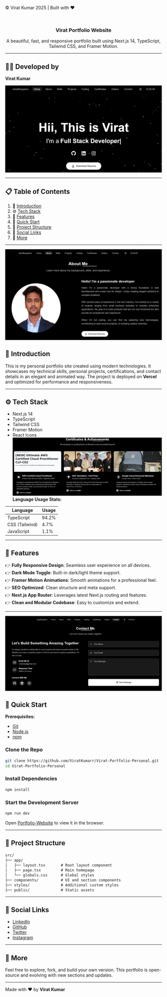 <p align="left">
  © Virat Kumar 2025 | Built with ❤️
</p>

<div align="center">
  <br />
  <h3 align="center">Virat Portfolio Website</h3>
  <div align="center">
    A beautiful, fast, and responsive portfolio built using Next.js 14, TypeScript, Tailwind CSS, and Framer Motion.
  </div>
</div>

---

## 👨‍💻 Developed by  
**Virat Kumar**

![Screenshot](https://github.com/ViratKumarr/Virat-Portfolio-Personal/blob/4a3756b782c6c0c9498ada24edb0d97704a5b445/Screenshot%202025-07-02%20122451.png)

---

## 📋 <a name="table">Table of Contents</a>

1. 🤖 [Introduction](#introduction)
2. ⚙️ [Tech Stack](#tech-stack)
3. 🔋 [Features](#features)
4. 🤸 [Quick Start](#quick-start)
5. 🧠 [Project Structure](#project-structure)
6. 🔗 [Social Links](#social-links)
7. 🚀 [More](#more)

---
![Screenshot](https://github.com/ViratKumarr/Virat-Portfolio-Personal/blob/10f2f3c7b96d26fb1b7f4a8e46434f16ad515769/Screenshot%202025-07-02%20122510.png)
## <a name="introduction">🤖 Introduction</a>

This is my personal portfolio site created using modern technologies. It showcases my technical skills, personal projects, certifications, and contact details in an elegant and animated way. The project is deployed on **Vercel** and optimized for performance and responsiveness.

---

## <a name="tech-stack">⚙️ Tech Stack</a>

- Next.js 14
- TypeScript
- Tailwind CSS
- Framer Motion
- React Icons
![Screenshot](https://github.com/ViratKumarr/Virat-Portfolio-Personal/blob/10f2f3c7b96d26fb1b7f4a8e46434f16ad515769/Screenshot%202025-07-02%20122543.png)
**Language Usage Stats:**

| Language     | Usage  |
|--------------|--------|
| TypeScript   | 94.2%  |
| CSS (Tailwind)| 4.7%  |
| JavaScript   | 1.1%   |

---

## <a name="features">🔋 Features</a>

👉 **Fully Responsive Design**: Seamless user experience on all devices.  
👉 **Dark Mode Toggle**: Built-in dark/light theme support.  
👉 **Framer Motion Animations**: Smooth animations for a professional feel.  
👉 **SEO Optimized**: Clean structure and meta support.  
👉 **Next.js App Router**: Leverages latest Next.js routing and features.  
👉 **Clean and Modular Codebase**: Easy to customize and extend.

---
![Screenshot](https://github.com/ViratKumarr/Virat-Portfolio-Personal/blob/10f2f3c7b96d26fb1b7f4a8e46434f16ad515769/Screenshot%202025-07-02%20122559.png)
## <a name="quick-start">🤸 Quick Start</a>

**Prerequisites:**
- [Git](https://git-scm.com/)
- [Node.js](https://nodejs.org/)
- [npm](https://www.npmjs.com/)



### Clone the Repo
```bash
git clone https://github.com/ViratKumarr/Virat-Portfolio-Personal.git
cd Virat-Portfolio-Personal
```

### Install Dependencies
```bash
npm install
```

### Start the Development Server
```bash
npm run dev
```

Open [Portfolio-Website](https://virat-portfolio-personal.vercel.app/) to view it in the browser.

---

## <a name="project-structure">🧠 Project Structure</a>

```
src/
├── app/
│   ├── layout.tsx       # Root layout component
│   ├── page.tsx         # Main homepage
│   └── globals.css      # Global styles
├── components/          # UI and section components
├── styles/              # Additional custom styles
├── public/              # Static assets
```

---

## <a name="social-links">🔗 Social Links</a>

- [LinkedIn](https://www.linkedin.com/in/virat-kumar-b0b57024a/)
- [GitHub](https://github.com/ViratKumarr)
- [Twitter](https://x.com/___ViRaT____)
- [Instagram](https://www.instagram.com/___virat_chaudhary___)

---

## <a name="more">🚀 More</a>

Feel free to explore, fork, and build your own version. This portfolio is open-source and evolving with new sections and updates.

---

Made with ❤️ by **Virat Kumar**
